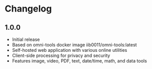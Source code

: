 # Changelog

## 1.0.0

- Initial release
- Based on omni-tools docker image iib0011/omni-tools:latest
- Self-hosted web application with various online utilities
- Client-side processing for privacy and security
- Features image, video, PDF, text, date/time, math, and data tools